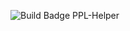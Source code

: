 ![Build Badge](https://github.com/ChrisF999/PPL-Helper/actions/workflows/build.yml/badge.svg)
PPL-Helper
